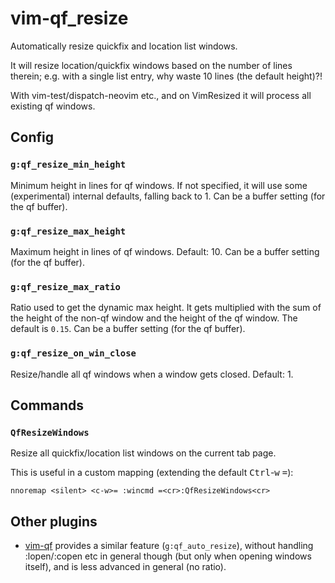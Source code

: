 # vim-qf_resize

Automatically resize quickfix and location list windows.

It will resize location/quickfix windows based on the number of lines therein;
e.g. with a single list entry, why waste 10 lines (the default height)?!

With vim-test/dispatch-neovim etc., and on VimResized it will process all
existing qf windows.

## Config

### `g:qf_resize_min_height`

Minimum height in lines for qf windows.
If not specified, it will use some (experimental) internal defaults, falling
back to 1.
Can be a buffer setting (for the qf buffer).

### `g:qf_resize_max_height`

Maximum height in lines of qf windows.  Default: 10.
Can be a buffer setting (for the qf buffer).

### `g:qf_resize_max_ratio`

Ratio used to get the dynamic max height.
It gets multiplied with the sum of the height of the non-qf window and the
height of the qf window.  The default is `0.15`.
Can be a buffer setting (for the qf buffer).

### `g:qf_resize_on_win_close`

Resize/handle all qf windows when a window gets closed.  Default: 1.

## Commands

### `QfResizeWindows`

Resize all quickfix/location list windows on the current tab page.

This is useful in a custom mapping (extending the default
<kbd>Ctrl</kbd>-<kbd>w</kbd> <kbd>=</kbd>):

    nnoremap <silent> <c-w>= :wincmd =<cr>:QfResizeWindows<cr>

## Other plugins

- [vim-qf](https://github.com/romainl/vim-qf) provides a similar feature
  (`g:qf_auto_resize`), without handling :lopen/:copen etc in general
  though (but only when opening windows itself), and is less advanced
  in general (no ratio).
